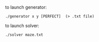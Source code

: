 to launch generator:

    ./generator x y [PERFECT]  (> .txt file)

to launch solver:

    ./solver maze.txt
